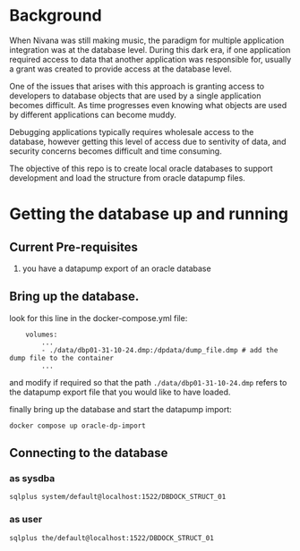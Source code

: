 # Background

When Nivana was still making music, the paradigm for multiple application integration
was at the database level.  During this dark era, if one application required access
to data that another application was responsible for, usually a grant was created to 
provide access at the database level.

One of the issues that arises with this approach is granting access to developers to 
database objects that are used by a single application becomes difficult.  As time 
progresses even knowing what objects are used by different applications can become
muddy.

Debugging applications typically requires wholesale access to the database, however 
getting this level of access due to sentivity of data, and security concerns becomes
difficult and time consuming.

The objective of this repo is to create local oracle databases to support development
and load the structure from oracle datapump files.

# Getting the database up and running

## Current Pre-requisites

1. you have a datapump export of an oracle database


## Bring up the database.

look for this line in the docker-compose.yml file:

``` 
    volumes:
        ...
        - ./data/dbp01-31-10-24.dmp:/dpdata/dump_file.dmp # add the dump file to the container
        ...
```

and modify if required so that the path `./data/dbp01-31-10-24.dmp` refers to the datapump 
export file that you would like to have loaded.

finally bring up the database and start the datapump import:

`docker compose up oracle-dp-import`

## Connecting to the database

### as sysdba

`sqlplus system/default@localhost:1522/DBDOCK_STRUCT_01`

### as user

`sqlplus the/default@localhost:1522/DBDOCK_STRUCT_01`

